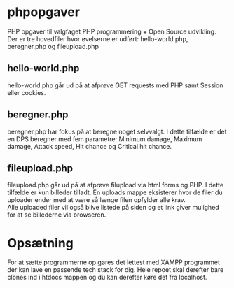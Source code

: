 # phpopgaver  
  
PHP opgaver til valgfaget PHP programmering + Open Source udvikling.  
Der er tre hovedfiler hvor øvelserne er udført: hello-world.php, beregner.php og fileupload.php 
  
## hello-world.php  
hello-world.php går ud på at afprøve GET requests med PHP samt Session eller cookies.  
  
## beregner.php  
beregner.php har fokus på at beregne noget selvvalgt. 
I dette tilfælde er det en DPS beregner med fem parametre: 
Minimum damage, Maximum damage, Attack speed, Hit chance og Critical hit chance.    
  
## fileupload.php  
fileupload.php går ud på at afprøve filupload via html forms og PHP. I dette tilfælde er kun billeder tilladt. 
En uploads mappe eksisterer hvor de filer du uploader ender med at være så længe filen opfylder alle krav.  
Alle uploaded filer vil også blive listede på siden og et link giver mulighed for at se billederne via browseren.  
  
# Opsætning
For at sætte programmerne op gøres det lettest med XAMPP programmet der kan lave en passende tech stack for dig. Hele repoet skal derefter bare clones ind i htdocs mappen og du kan derefter køre det fra localhost.  
